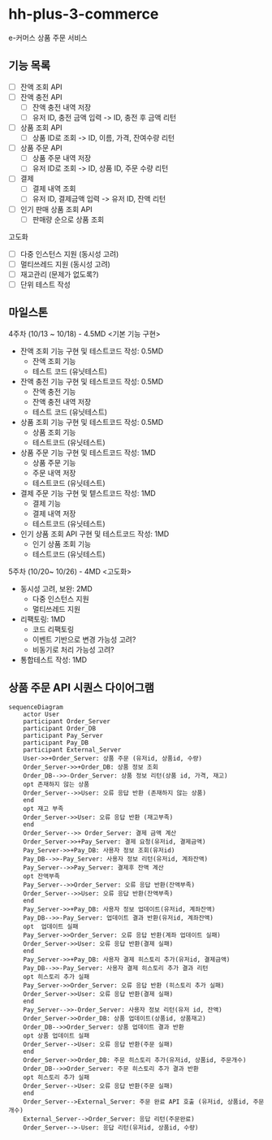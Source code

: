 # hh-plus-3-commerce

e-커머스 상품 주문 서비스

## 기능 목록

- [ ] 잔액 조회 API
- [ ] 잔액 충전 API
    - [ ] 잔액 충전 내역 저장
    - [ ] 유저 ID, 충전 금액 입력 -> ID, 충전 후 금액 리턴
- [ ] 상품 조회 API
    - [ ] 상품 ID로 조회 -> ID, 이름, 가격, 잔여수량 리턴
- [ ] 상품 주문 API
    - [ ] 상품 주문 내역 저장
    - [ ] 유저 ID로 조회 -> ID, 상품 ID, 주문 수량 리턴
- [ ] 결제
    - [ ] 결제 내역 조회
    - [ ] 유저 ID, 결제금액 입력 -> 유저 ID, 잔액 리턴
- [ ] 인기 판매 상품 조회 API
    - [ ] 판매량 순으로 상품 조회

고도화

- [ ] 다중 인스턴스 지원 (동시성 고려)
- [ ] 멀티쓰레드 지원 (동시성 고려)
- [ ] 재고관리 (문제가 없도록?)
- [ ] 단위 테스트 작성

## 마일스톤

4주차 (10/13 ~ 10/18) - 4.5MD <기본 기능 구현>

- 잔액 조회 기능 구현 및 테스트코드 작성: 0.5MD
    - 잔액 조회 기능
    - 테스트 코드 (유닛테스트)
- 잔액 충전 기능 구현 및 테스트코드 작성: 0.5MD
    - 잔액 충전 기능
    - 잔액 충전 내역 저장
    - 테스트 코드 (유닛테스트)
- 상품 조회 기능 구현 및 테스트코드 작성: 0.5MD
    - 상품 조회 기능
    - 테스트코드 (유닛테스트)
- 상품 주문 기능 구현 및 테스트코드 작성: 1MD
    - 상품 주문 기능
    - 주문 내역 저장
    - 테스트코드 (유닛테스트)
- 결제 주문 기능 구현 및 텥스트코드 작성: 1MD
    - 결제 기능
    - 결제 내역 저장
    - 테스트코드 (유닛테스트)
- 인기 상품 조회 API 구현 및 테스트코드 작성: 1MD
    - 인기 상품 조회 기능
    - 테스트코드 (유닛테스트)

5주차 (10/20~ 10/26) - 4MD <고도화>

- 동시성 고려, 보완: 2MD
    - 다중 인스턴스 지원
    - 멀티쓰레드 지원
- 리팩토링: 1MD
    - 코드 리팩토링
    - 이벤트 기반으로 변경 가능성 고려?
    - 비동기로 처리 가능성 고려?
- 통합테스트 작성: 1MD

## 상품 주문 API 시퀀스 다이어그램

```mermaid
sequenceDiagram
    actor User
    participant Order_Server
    participant Order_DB
    participant Pay_Server
    participant Pay_DB
    participant External_Server
    User->>+Order_Server: 상품 주문 (유저id, 상품id, 수량)
    Order_Server->>+Order_DB: 상품 정보 조회
    Order_DB-->>-Order_Server: 상품 정보 리턴(상품 id, 가격, 재고)
    opt 존재하지 않는 상품
    Order_Server-->>User: 오류 응답 반환 (존재하지 않는 상품)
    end
    opt 재고 부족
    Order_Server->>User: 오류 응답 반환 (재고부족)
    end
    Order_Server-->> Order_Server: 결제 금액 계산
    Order_Server->>+Pay_Server: 결제 요청(유저id, 결제금액)
    Pay_Server->>+Pay_DB: 사용자 정보 조회(유저id)
    Pay_DB-->>-Pay_Server: 사용자 정보 리턴(유저id, 계좌잔액)
    Pay_Server-->>Pay_Server: 결제후 잔액 계산
    opt 잔액부족
    Pay_Server-->>Order_Server: 오류 응답 반환(잔액부족)
    Order_Server-->>User: 오류 응답 반환(잔액부족)
    end
    Pay_Server->>+Pay_DB: 사용자 정보 업데이트(유저id, 계좌잔액)
    Pay_DB-->>-Pay_Server: 업데이트 결과 반환(유저id, 계좌잔액)
    opt  업데이트 실패
    Pay_Server->>Order_Server: 오류 응답 반환(계좌 업데이트 실패)
    Order_Server->>User: 오류 응답 반환(결제 실패)
    end
    Pay_Server->>+Pay_DB: 사용자 결제 히스토리 추가(유저id, 결제금액)
    Pay_DB-->>-Pay_Server: 사용자 결제 히스토리 추가 결과 리턴
    opt 히스토리 추가 실패
    Pay_Server->>Order_Server: 오류 응답 반환 (히스토리 추가 실패)
    Order_Server->>User: 오류 응답 반환(결제 실패)
    end
    Pay_Server-->>-Order_Server: 사용자 정보 리턴(유저 id, 잔액)
    Order_Server->>Order_DB: 상품 업데이트(상품id, 상품재고)
    Order_DB-->>Order_Server: 상품 업데이트 결과 반환
    opt 상품 업데이트 실패
    Order_Server-->User: 오류 응답 반환(주문 실패)
    end
    Order_Server->>Order_DB: 주문 히스토리 추가(유저id, 상품id, 주문개수)
    Order_DB-->>Order_Server: 주문 히스토리 추가 결과 반환
    opt 히스토리 추가 실패
    Order_Server-->User: 오류 응답 반환(주문 실패)
    end
    Order_Server-->External_Server: 주문 완료 API 호출 (유저id, 상품id, 주문개수)
    External_Server-->Order_Server: 응답 리턴(주문완료)
    Order_Server-->-User: 응답 리턴(유저id, 상품id, 수량)
```